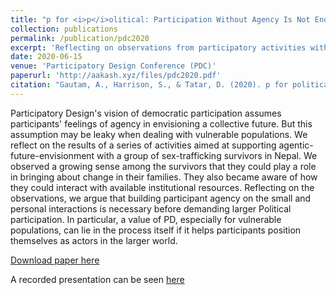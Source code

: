 ```yaml
---
title: "p for <i>p</i>olitical: Participation Without Agency Is Not Enough"
collection: publications
permalink: /publication/pdc2020
excerpt: 'Reflecting on observations from participatory activities with a group of sex-trafficking survivors, we argue that building participant agency on the small and personal interactions is necessary before engaging in larger Political participation. [Link to the recorded presentation.](https://youtu.be/8WO7lJYikhg)'
date: 2020-06-15
venue: 'Participatory Design Conference (PDC)'
paperurl: 'http://aakash.xyz/files/pdc2020.pdf'
citation: "Gautam, A., Harrison, S., & Tatar, D. (2020). p for political: Participation Without Agency Is Not Enough. In <i>Proceedings of the 16th Participatory Design Conference (PDC'20)</i>"
---
```

Participatory Design's vision of democratic participation assumes participants' feelings of agency in envisioning a collective future.  But this assumption may be leaky when dealing with vulnerable populations.  We reflect on the results of a series of activities aimed at supporting agentic-future-envisionment with a group of sex-trafficking survivors in Nepal. We observed a growing sense among the survivors that they could play a role in bringing about change in their families.  They also became aware of how they could interact with available institutional resources. Reflecting on the observations, we argue that building participant agency on the small and personal interactions is necessary before demanding larger Political participation. In particular, a value of PD, especially for vulnerable populations, can lie in the process itself if it helps participants position themselves as actors in the larger world. 

[Download paper here](http://aakash.xyz/files/pdc2020.pdf) 

A recorded presentation can be seen [here](https://youtu.be/8WO7lJYikhg)
